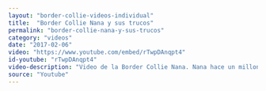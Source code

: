 ```yaml
---
layout: "border-collie-videos-individual"
title:  "Border Collie Nana y sus trucos"
permalink: "border-collie-nana-y-sus-trucos"
category: "videos"
date: "2017-02-06"
video: "https://www.youtube.com/embed/rTwpDAnqpt4"
id-youtube: "rTwpDAnqpt4"
video-description: "Video de la Border Collie Nana. Nana hace un millon de trucos con su dueña, colocar aros, hace saltos, camina a la pata coja... Increible, ademas el montaje del video esta muy divertido"
source: "Youtube"
---
```

